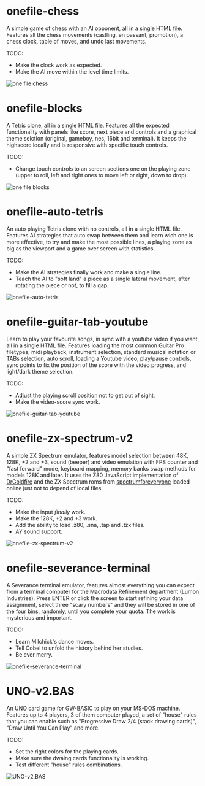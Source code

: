 onefile-chess
=============
A simple game of chess with an AI opponent, all in a single HTML file. Features all the chess movements (castling, en passant, promotion), a chess clock, table of moves, and undo last movements. 

TODO: 
- Make the clock work as expected.
- Make the AI move within the level time limits.

![one file chess](https://raw.githubusercontent.com/mmoroca/vibecoding/refs/heads/main/images/onefile-chess.jpeg)

onefile-blocks
==============
A Tetris clone, all in a single HTML file. Features all the expected functionality with panels like score, next piece and controls and a graphical theme selction (original, gameboy, nes, 16bit and terminal). It keeps the highscore locally and is responsive with specific touch controls.

TODO:
- Change touch controls to an screen sections one on the playing zone (upper to roll, left and right ones to move left or right, down to drop).

![one file blocks](https://raw.githubusercontent.com/mmoroca/vibecoding/refs/heads/main/images/onefile-blocks.jpeg)

onefile-auto-tetris
===================
An auto playing Tetris clone with no controls, all in a single HTML file. Features AI strategies that auto swap between them and learn wich one is more effective, to try and make the most possible lines, a playing zone as big as the viewport and a game over screen with statistics.

TODO:
- Make the AI strategies finally work and make a single line.
- Teach the AI to "soft land" a piece as a single lateral movement, after rotating the piece or not, to fill a gap.

![onefile-auto-tetris](https://raw.githubusercontent.com/mmoroca/vibecoding/refs/heads/main/images/onefile-auto-tetris.jpeg)

onefile-guitar-tab-youtube
==========================
Learn to play your favourite songs, in sync with a youtube video if you want, all in a single HTML file. Features loading the most common Guitar Pro filetypes, midi playback, instrument selection, standard musical notation or TABs selection, auto scroll, loading a Youtube video, play/pause controls, sync points to fix the position of the score with the video progress, and light/dark theme selection.

TODO:
- Adjust the playing scroll position not to get out of sight.
- Make the video-score sync work.

![onefile-guitar-tab-youtube](https://raw.githubusercontent.com/mmoroca/vibecoding/refs/heads/main/images/onefile-guitar-tab-youtube.jpeg)

onefile-zx-spectrum-v2
======================
A simple ZX Spectrum emulator, features model selection between 48K, 128K, +2 and +3, sound (beeper) and video emulation with FPS counter and "fast forward" mode, keyboard mapping, memory banks swap methods for models 128K and later. It uses the Z80 JavaScript implementation of [DrGoldfire](https://github.com/DrGoldfire/Z80.js/tree/master) and the ZX Spectrum roms from [spectrumforeveryone](https://github.com/spectrumforeveryone/zx-roms) loaded online just not to depend of local files.

TODO:
- Make the input *finally* work.
- Make the 128K, +2 and +3 work.
- Add the ability to load .z80, .sna, .tap and .tzx files.
- AY sound support.

![onefile-zx-spectrum-v2](https://raw.githubusercontent.com/mmoroca/vibecoding/refs/heads/main/images/onefile-zx-spectrum-v2.png)

onefile-severance-terminal
==========================
A Severance terminal emulator, features almost everything you can expect from a terminal computer for the Macrodata Refinement department (Lumon Industries). Press ENTER or click the screen to start refining your data assignment, select three "scary numbers" and they will be stored in one of the four bins, randomly, until you complete your quota. The work is mysterious and important.

TODO:
- Learn Milchick's dance moves.
- Tell Cobel to unfold the history behind her studies.
- Be ever merry.

![onefile-severance-terminal](https://raw.githubusercontent.com/mmoroca/vibecoding/refs/heads/main/images/onefile-severance-terminal.png)

UNO-v2.BAS
==========
An UNO card game for GW-BASIC to play on your MS-DOS machine. Features up to 4 players, 3 of them computer played, a set of "house" rules that you can enable such as "Progressive Draw 2/4 (stack drawing cards)", "Draw Until You Can Play" and more.

TODO:
- Set the right colors for the playing cards.
- Make sure the dwaing cards functionality is working.
- Test different "house" rules combinations.

![UNO-v2.BAS](https://raw.githubusercontent.com/mmoroca/vibecoding/refs/heads/main/images/UNO-v2_BAS.png)
